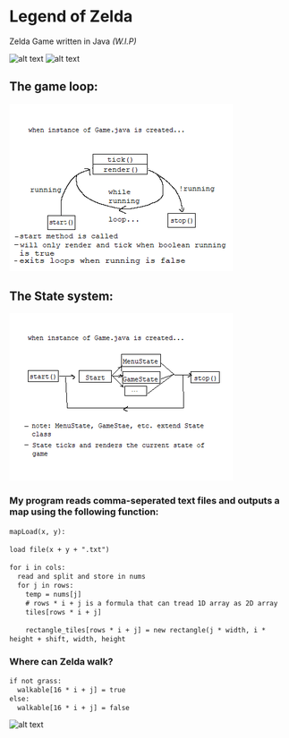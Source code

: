 # Legend of Zelda
Zelda Game written in Java *(W.I.P)*

![alt text](https://media.giphy.com/media/bFplepDUW82iV0l0FC/giphy.gif)
![alt text](https://media.giphy.com/media/1r97mBmJipHc53iVPp/giphy.gif)

## The game loop:
![alt text](ex_1.png?raw=true "Title")
## The State system:
![alt text](ex_2.png?raw=true "Title")

### My program reads comma-seperated text files and outputs a map using the following function:

```
mapLoad(x, y):

load file(x + y + ".txt")

for i in cols:
  read and split and store in nums
  for j in rows:
    temp = nums[j]
    # rows * i + j is a formula that can tread 1D array as 2D array
    tiles[rows * i + j]
    
    rectangle_tiles[rows * i + j] = new rectangle(j * width, i * height + shift, width, height
```
### Where can Zelda walk?
```
if not grass:
  walkable[16 * i + j] = true
else:
  walkable[16 * i + j] = false
```
![alt text](https://media.giphy.com/media/BzkSetWnfsembS05vB/giphy.gif)



